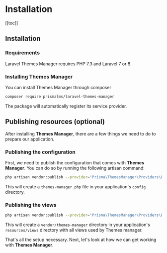 # Installation

[[toc]]

## Installation

### Requirements
Laravel Themes Manager requires PHP 7.3 and Laravel 7 or 8.

### Installing Themes Manager
You can install Themes Manager through composer
```bash
composer require prismalms/laravel-themes-manager
```

The package will automatically register its service provider.

## Publishing resources (optional)

After installing **Themes Manager**, there are a few things we need to do to prepare our application.

### Publishing the configuration
First, we need to publish the configuration that comes with **Themes Manager**. You can do so by running the following artisan command:

```bash
php artisan vendor:publish --provider="Prisma\ThemesManager\Providers\PackageServiceProvider" --tag=config
```

This will create a `themes-manager.php` file in your application's `config` directory.

### Publishing the views

```bash
php artisan vendor:publish --provider="Prisma\ThemesManager\Providers\PackageServiceProvider" --tag=views
```

This will create a `vendor/themes-manager` directory in your application's `resources/views` directory with all views used by Themes manager.

That's all the setup necessary. Next, let's look at how we can get working with <strong>Themes Manager</strong>.
